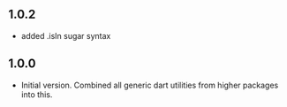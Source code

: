 ## 1.0.2

- added .isIn sugar syntax

## 1.0.0

- Initial version. Combined all generic dart utilities from higher packages into this.
